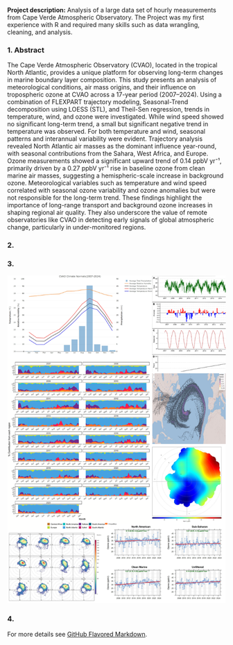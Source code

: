 

**Project description:** Analysis of a large data set of hourly measurements from Cape Verde Atmospheric Observatory. The Project was my first experience with R and required many skills such as data wrangling, cleaning, and analysis.

### 1. Abstract

The Cape Verde Atmospheric Observatory (CVAO), located in the tropical North Atlantic, provides a unique platform for observing long-term changes in marine boundary layer composition. This study presents an analysis of meteorological conditions, air mass origins, and their influence on tropospheric ozone at CVAO across a 17-year period (2007–2024). Using a combination of FLEXPART trajectory modeling, Seasonal-Trend decomposition using LOESS (STL), and Theil-Sen regression, trends in temperature, wind, and ozone were investigated. While wind speed showed no significant long-term trend, a small but significant negative trend in temperature was observed. For both temperature and wind, seasonal patterns and interannual variability were evident. Trajectory analysis revealed North Atlantic air masses as the dominant influence year-round, with seasonal contributions from the Sahara, West Africa, and Europe. Ozone measurements showed a significant upward trend of 0.14 ppbV yr⁻¹, primarily driven by a 0.27 ppbV yr⁻¹ rise in baseline ozone from clean marine air masses, suggesting a hemispheric-scale increase in background ozone. Meteorological variables such as temperature and wind speed correlated with seasonal ozone variability and ozone anomalies but were not responsible for the long-term trend. These findings highlight the importance of long-range transport and background ozone increases in shaping regional air quality. They also underscore the value of remote observatories like CVAO in detecting early signals of global atmospheric change, particularly in under-monitored regions.

### 2. 


### 3. 

<img src="images/BSc_thumbnail.png?raw=true"/>

### 4. 



For more details see [GitHub Flavored Markdown](https://guides.github.com/features/mastering-markdown/).
